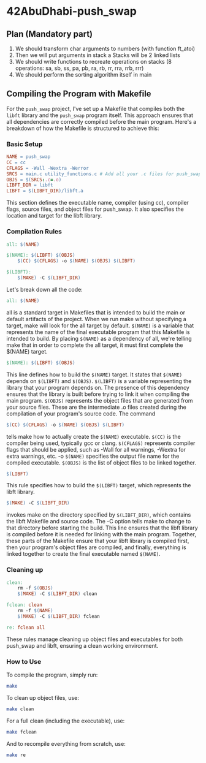 # 42AbuDhabi-push_swap

## Plan (Mandatory part)

1) We should transform char arguments to numbers (with function ft_atoi)
2) Then we will put arguments in stack a
   Stacks will be 2 linked lists
3) We should write functions to recreate operations on stacks (8 operations: sa, sb, ss, pa, pb, ra, rb, rr, rra, rrb, rrr)
4) We should perform the sorting algorithm itself in main

## Compiling the Program with Makefile

For the `push_swap` project, I've set up a Makefile that compiles both the `libft` library and the `push_swap` program itself. This approach ensures that all dependencies are correctly compiled before the main program. Here's a breakdown of how the Makefile is structured to achieve this:

### Basic Setup

```makefile
NAME = push_swap
CC = cc
CFLAGS = -Wall -Wextra -Werror
SRCS = main.c utility_functions.c # Add all your .c files for push_swap here
OBJS = $(SRCS:.c=.o)
LIBFT_DIR = libft
LIBFT = $(LIBFT_DIR)/libft.a
```

This section defines the executable name, compiler (using cc), compiler flags, source files, and object files for push_swap. It also specifies the location and target for the libft library.

### Compilation Rules

```makefile
all: $(NAME)

$(NAME): $(LIBFT) $(OBJS)
	$(CC) $(CFLAGS) -o $(NAME) $(OBJS) $(LIBFT)

$(LIBFT):
	$(MAKE) -C $(LIBFT_DIR)
```
Let's break down all the code:
```makefile
all: $(NAME)
```
all is a standard target in Makefiles that is intended to build the main or default artifacts of the project. When we run make without specifying a target, make will look for the all target by default.
`$(NAME)` is a variable that represents the name of the final executable program that this Makefile is intended to build. By placing `$(NAME)` as a dependency of all, we're telling make that in order to complete the all target, it must first complete the $(NAME) target.
```makefile
$(NAME): $(LIBFT) $(OBJS)
```
This line defines how to build the `$(NAME)` target. It states that `$(NAME)` depends on `$(LIBFT)` and `$(OBJS)`.
`$(LIBFT)` is a variable representing the library that your program depends on. The presence of this dependency ensures that the library is built before trying to link it when compiling the main program.
`$(OBJS)` represents the object files that are generated from your source files. These are the intermediate .o files created during the compilation of your program's source code.
The command
```makefile
$(CC) $(CFLAGS) -o $(NAME) $(OBJS) $(LIBFT)
```
tells make how to actually create the `$(NAME)` executable.
`$(CC)` is the compiler being used, typically gcc or clang.
`$(CFLAGS)` represents compiler flags that should be applied, such as -Wall for all warnings, -Wextra for extra warnings, etc.
-o `$(NAME)` specifies the output file name for the compiled executable.
`$(OBJS)` is the list of object files to be linked together.
```makefile
$(LIBFT)
```
This rule specifies how to build the `$(LIBFT)` target, which represents the libft library.
```makefile
$(MAKE) -C $(LIBFT_DIR)
```
invokes make on the directory specified by `$(LIBFT_DIR)`, which contains the libft Makefile and source code. The -C option tells make to change to that directory before starting the build. This line ensures that the libft library is compiled before it is needed for linking with the main program.
Together, these parts of the Makefile ensure that your libft library is compiled first, then your program's object files are compiled, and finally, everything is linked together to create the final executable named `$(NAME)`.

### Cleaning up
```makefile
clean:
	rm -f $(OBJS)
	$(MAKE) -C $(LIBFT_DIR) clean

fclean: clean
	rm -f $(NAME)
	$(MAKE) -C $(LIBFT_DIR) fclean

re: fclean all
```

These rules manage cleaning up object files and executables for both push_swap and libft, ensuring a clean working environment.

### How to Use
To compile the program, simply run:
```bash
make
```

To clean up object files, use:
```bash
make clean
```

For a full clean (including the executable), use:
```bash
make fclean
```

And to recompile everything from scratch, use:
```bash
make re
```

